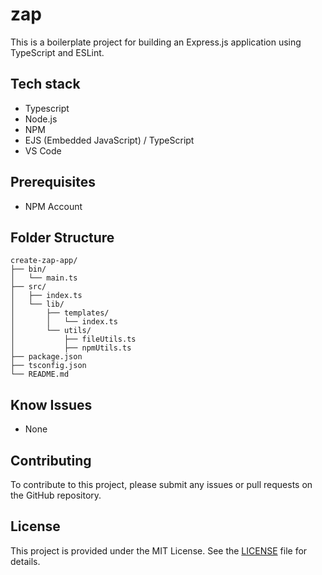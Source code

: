 # zap

This is a boilerplate project for building an Express.js application using TypeScript and ESLint.

## Tech stack

- Typescript
- Node.js
- NPM
- EJS (Embedded JavaScript) / TypeScript
- VS Code

## Prerequisites

- NPM Account

## Folder Structure
```TS
create-zap-app/
├── bin/
│   └── main.ts
├── src/
│   ├── index.ts
│   └── lib/
│       ├── templates/
│       │   └── index.ts
│       └── utils/
│           ├── fileUtils.ts
│           ├── npmUtils.ts
├── package.json
├── tsconfig.json
└── README.md
```
## Know Issues

- None

## Contributing

To contribute to this project, please submit any issues or pull requests on the GitHub repository.

## License

This project is provided under the MIT License. See the [LICENSE](LICENSE) file for details.
